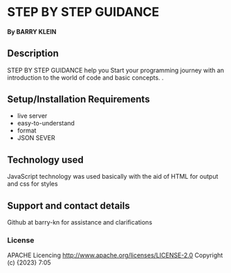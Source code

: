  # STEP BY STEP GUIDANCE 
#### By BARRY KLEIN
## Description
  STEP BY STEP GUIDANCE help you Start your programming journey with an introduction to the world of code and basic concepts. .
## Setup/Installation Requirements
* live server
* easy-to-understand
* format
* JSON SEVER
## Technology used
JavaScript technology was used basically with the aid of HTML for output
and css for styles
## Support and contact details
Github at barry-kn for assistance and clarifications
### License
APACHE Licencing
       http://www.apache.org/licenses/LICENSE-2.0
Copyright (c) {2023}
7:05
